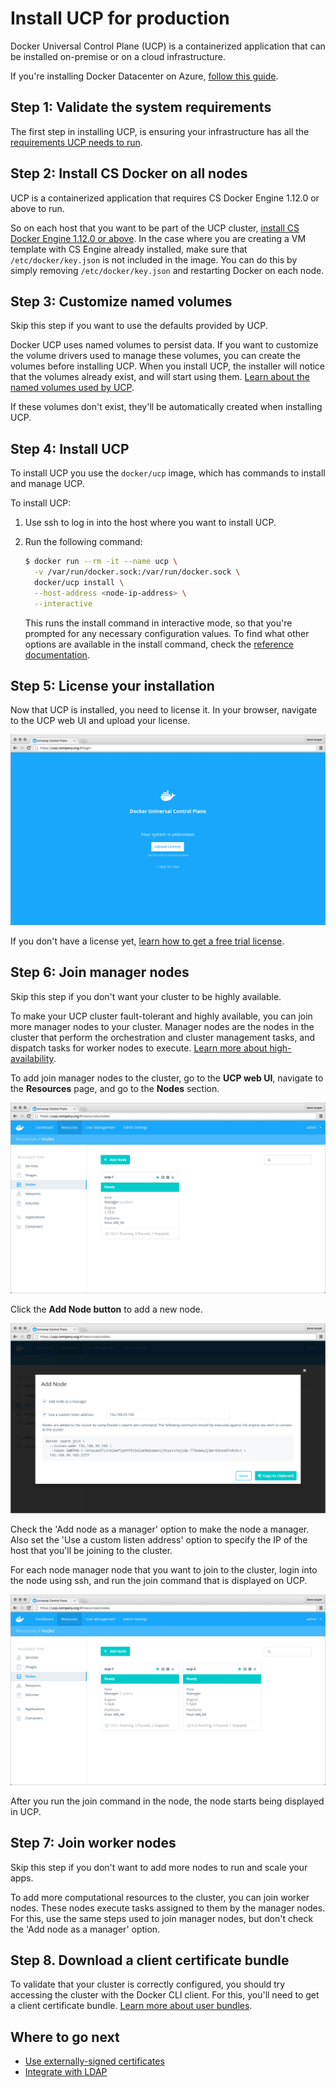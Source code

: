 <!--[metadata]>
+++
aliases = [ "/ucp/production-install/"]
title = "Install UCP for production"
description = "Learn how to install Docker Universal Control Plane on production"
keywords = ["Universal Control Plane, UCP, install"]
[menu.main]
parent="mn_ucp_installation"
identifier="ucp_install_production"
weight=20
+++
<![end-metadata]-->

# Install UCP for production

Docker Universal Control Plane (UCP) is a containerized application that can be
installed on-premise or on a cloud infrastructure.

If you're installing Docker Datacenter on Azure, [follow this guide](https://success.docker.com/?cid=ddc-on-azure).

## Step 1: Validate the system requirements

The first step in installing UCP, is ensuring your
infrastructure has all the [requirements UCP needs to run](system-requirements.md).


## Step 2: Install CS Docker on all nodes

UCP is a containerized application that requires CS Docker Engine 1.12.0 or
above to run.

So on each host that you want to be part of the UCP cluster,
[install CS Docker Engine 1.12.0 or above](https://docs.docker.com/docker-trusted-registry/cs-engine/install/). In the case where you are creating a VM template with CS Engine already installed, make sure that `/etc/docker/key.json` is not included in the image. You can do this by simply removing `/etc/docker/key.json` and restarting Docker on each node.


## Step 3: Customize named volumes

Skip this step if you want to use the defaults provided by UCP.

Docker UCP uses named volumes to persist data. If you want
to customize the volume drivers used to manage these volumes, you can
create the volumes before installing UCP. When you install UCP, the installer
will notice that the volumes already exist, and will start using them.
[Learn about the named volumes used by UCP](../architecture.md).

If these volumes don't exist, they'll be automatically created when installing
UCP.

## Step 4: Install UCP

To install UCP you use the `docker/ucp` image, which has commands to install and
manage UCP.

To install UCP:

1. Use ssh to log in into the host where you want to install UCP.

2. Run the following command:

    ```bash
    $ docker run --rm -it --name ucp \
      -v /var/run/docker.sock:/var/run/docker.sock \
      docker/ucp install \
      --host-address <node-ip-address> \
      --interactive
    ```

    This runs the install command in interactive mode, so that you're
    prompted for any necessary configuration values.
    To find what other options are available in the install command, check the
    [reference documentation](../reference/install.md).

## Step 5: License your installation

Now that UCP is installed, you need to license it. In your browser, navigate
to the UCP web UI and upload your license.

![](../images/install-production-1.png)

If you don't have a license yet, [learn how to get a free trial license](license.md).

## Step 6: Join manager nodes

Skip this step if you don't want your cluster to be highly available.

To make your UCP cluster fault-tolerant and highly available, you
can join more manager nodes to your cluster. Manager nodes are the nodes in the
cluster that perform the orchestration and cluster management tasks, and
dispatch tasks for worker nodes to execute.
[Learn more about high-availability](../high-availability/set-up-high-availability.md).

To add join manager nodes to the cluster, go to the **UCP web UI**, navigate to
the **Resources** page, and go to the **Nodes** section.

![](../images/install-production-2.png)

Click the **Add Node button** to add a new node.

![](../images/install-production-3.png)

Check the 'Add node as a manager' option to make the node a manager. Also set
the 'Use a custom listen address' option to specify the IP of the host that
you'll be joining to the cluster.

For each node manager node that you want to join to the cluster, login into the
node using ssh, and run the join command that is displayed on UCP.

![](../images/install-production-4.png)

After you run the join command in the node, the node starts being displayed
in UCP.

## Step 7: Join worker nodes

Skip this step if you don't want to add more nodes to run and scale your apps.

To add more computational resources to the cluster, you can join worker nodes.
These nodes execute tasks assigned to them by the manager nodes. For this,
use the same steps used to join manager nodes, but don't check the
'Add node as a manager' option.

## Step 8. Download a client certificate bundle

To validate that your cluster is correctly configured, you should try accessing
the cluster with the Docker CLI client. For this, you'll need to get a client
certificate bundle.
[Learn more about user bundles](../access-ucp/cli-based-access.md).

## Where to go next

* [Use externally-signed certificates](../configuration/use-externally-signed-certs.md)
* [Integrate with LDAP](../configuration/ldap-integration.md)
